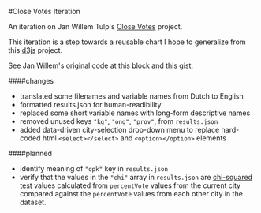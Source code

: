 #Close Votes Iteration

An iteration on Jan Willem Tulp's [Close Votes](http://tulpinteractive.com/projects/close-votes/) project. 

This iteration is a step towards a reusable chart I hope to generalize from this [d3js](http://d3js.org/) project.

See Jan Willem's original code at this [block](http://bl.ocks.org/micahstubbs/c248e13bf367f56baf84) and this [gist](https://gist.github.com/micahstubbs/c248e13bf367f56baf84). 

####changes

+ translated some filenames and variable names from Dutch to English
+ formatted results.json for human-readibility
+ replaced some short variable names with long-form descriptive names
+ removed unused keys `"kg"`, `"ong"`, `"prov"`, from `results.json`
+ added data-driven city-selection drop-down menu to replace hard-coded html `<select></select>` and `<option></option>` elements

####planned

+ identify meaning of `"opk"` key in `results.json`
+ verify that the values in the `"chi"` array in `results.json` are [chi-squared test](http://stattrek.com/chi-square-test/independence.aspx) values calculated from `percentVote` values from the current city compared against the `percentVote` values from each other city in the dataset.



